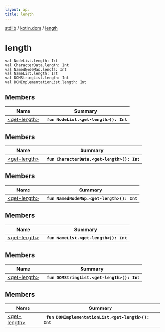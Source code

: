 ```yaml
---
layout: api
title: length
---
```

[stdlib](../../index.md) / [kotlin.dom](../index.md) / [length](index.md)

# length

```
val NodeList.length: Int
val CharacterData.length: Int
val NamedNodeMap.length: Int
val NameList.length: Int
val DOMStringList.length: Int
val DOMImplementationList.length: Int
```

## Members

| Name | Summary |
|------|---------|
|[&lt;get-length&gt;](_get-length_.md)|&nbsp;&nbsp;**`fun NodeList.<get-length>(): Int`**<br>|

## Members

| Name | Summary |
|------|---------|
|[&lt;get-length&gt;](_get-length_.md)|&nbsp;&nbsp;**`fun CharacterData.<get-length>(): Int`**<br>|

## Members

| Name | Summary |
|------|---------|
|[&lt;get-length&gt;](_get-length_.md)|&nbsp;&nbsp;**`fun NamedNodeMap.<get-length>(): Int`**<br>|

## Members

| Name | Summary |
|------|---------|
|[&lt;get-length&gt;](_get-length_.md)|&nbsp;&nbsp;**`fun NameList.<get-length>(): Int`**<br>|

## Members

| Name | Summary |
|------|---------|
|[&lt;get-length&gt;](_get-length_.md)|&nbsp;&nbsp;**`fun DOMStringList.<get-length>(): Int`**<br>|

## Members

| Name | Summary |
|------|---------|
|[&lt;get-length&gt;](_get-length_.md)|&nbsp;&nbsp;**`fun DOMImplementationList.<get-length>(): Int`**<br>|
